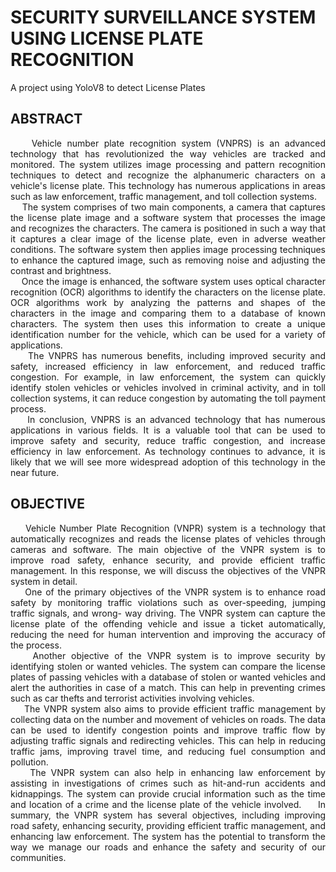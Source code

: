 # SECURITY SURVEILLANCE SYSTEM USING LICENSE PLATE RECOGNITION
A project using YoloV8 to detect License Plates
## ABSTRACT
<p align="justify">
&nbsp;&nbsp;&nbsp;&nbsp;Vehicle number plate recognition system (VNPRS) is an advanced technology that has revolutionized the way vehicles are tracked and monitored. The system utilizes image processing and pattern recognition techniques to detect and recognize the alphanumeric characters on a vehicle's license plate. This technology has numerous applications in areas such as law enforcement, traffic management, and toll collection systems.<br>
&nbsp;&nbsp;&nbsp;&nbsp;The system comprises of two main components, a camera that captures the license plate image and a software system that processes the image and recognizes the characters. The camera is positioned in such a way that it captures a clear image of the license plate, even in adverse weather conditions. The software system then applies image processing techniques to enhance the captured image, such as removing noise and adjusting the contrast and brightness.<br>
&nbsp;&nbsp;&nbsp;&nbsp;Once the image is enhanced, the software system uses optical character recognition (OCR) algorithms to identify the characters on the license plate. OCR algorithms work by analyzing the patterns and shapes of the characters in the image and comparing them to a database of known characters. The system then uses this information to create a unique identification number for the vehicle, which can be used for a variety of applications.<br>
&nbsp;&nbsp;&nbsp;&nbsp;The VNPRS has numerous benefits, including improved security and safety, increased efficiency in law enforcement, and reduced traffic congestion. For example, in law enforcement, the system can quickly identify stolen vehicles or vehicles involved in criminal activity, and in toll collection systems, it can reduce congestion by automating the toll payment process.<br>
&nbsp;&nbsp;&nbsp;&nbsp;In conclusion, VNPRS is an advanced technology that has numerous applications in various fields. It is a valuable tool that can be used to improve safety and security, reduce traffic congestion, and increase efficiency in law enforcement. As technology continues to advance, it is likely that we will see more widespread adoption of this technology in the near future.
</p>

## OBJECTIVE
<p align="justify">
&nbsp;&nbsp;&nbsp;&nbsp;Vehicle Number Plate Recognition (VNPR) system is a technology that automatically recognizes and reads the license plates of vehicles through cameras and software. The main objective of the VNPR system is to improve road safety, enhance security, and provide efficient traffic management. In this response, we will discuss the objectives of the VNPR system in detail.<br>
&nbsp;&nbsp;&nbsp;&nbsp;One of the primary objectives of the VNPR system is to enhance road safety by monitoring traffic violations such as over-speeding, jumping traffic signals, and wrong- way driving. The VNPR system can capture the license plate of the offending vehicle and issue a ticket automatically, reducing the need for human intervention and improving the accuracy of the process.<br>
&nbsp;&nbsp;&nbsp;&nbsp;Another objective of the VNPR system is to improve security by identifying stolen or wanted vehicles. The system can compare the license plates of passing vehicles with a database of stolen or wanted vehicles and alert the authorities in case of a match. This can help in preventing crimes such as car thefts and terrorist activities involving vehicles.<br>
&nbsp;&nbsp;&nbsp;&nbsp;The VNPR system also aims to provide efficient traffic management by collecting data on the number and movement of vehicles on roads. The data can be used to identify congestion points and improve traffic flow by adjusting traffic signals and redirecting vehicles. This can help in reducing traffic jams, improving travel time, and reducing fuel consumption and pollution.<br>
&nbsp;&nbsp;&nbsp;&nbsp;The VNPR system can also help in enhancing law enforcement by assisting in investigations of crimes such as hit-and-run accidents and kidnappings. The system can provide crucial information such as the time and location of a crime and the license plate of the vehicle involved.
&nbsp;&nbsp;&nbsp;&nbsp;In summary, the VNPR system has several objectives, including improving road safety, enhancing security, providing efficient traffic management, and enhancing law enforcement. The system has the potential to transform the way we manage our roads and enhance the safety and security of our communities.
</p>
